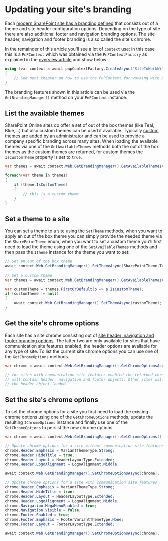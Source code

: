 # Updating your site's branding

Each [modern SharePoint site has a branding defined](https://support.microsoft.com/en-us/office/change-the-look-of-your-sharepoint-site-06bbadc3-6b04-4a60-9d14-894f6a170818) that consists out of a theme and site header configuration options. Depending on the type of site there are also additional footer and navigation branding options. The site header, navigation and footer branding is also called the site's chrome.

In the remainder of this article you'll see a lot of `context` use: in this case this is a `PnPContext` which was obtained via the `PnPContextFactory` as explained in the [overview article](readme.md) and show below:

```csharp
using (var context = await pnpContextFactory.CreateAsync("SiteToWorkWith"))
{
    // See next chapter on how to use the PnPContext for working with pages
}
```

The branding features shown in this article can be used via the `GetBrandingManager()` method on your `PnPContext` instance.

## List the available themes

SharePoint Online sites do offer a set of out of the box themes (like Teal, Blue,...) but also custom themes can be used if available. Typically [custom themes are added by an administrator](https://docs.microsoft.com/en-us/sharepoint/dev/declarative-customization/site-theming/sharepoint-site-theming-overview) and can be used to provide a company specific branding across many sites. When loading the available themes via one of the `GetAvailableThemes` methods both the out of the box themes as the custom themes are returned, for custom themes the `IsCustomTheme` property is set to `true`.

```csharp
var themes = await context.Web.GetBrandingManager().GetAvailableThemesAsync();

foreach(var theme in themes)
{
    if (theme.IsCustomTheme)
    {
        // this is a custom theme
    }
}
```

## Set a theme to a site

You can set a theme to a site using the `SetTheme` methods, when you want to apply an out of the box theme you can simply provide the needed theme via the `SharePointTheme` enum, when you want to set a custom theme you'll first need to load the theme using one of the `GetAvailableThemes` methods and then pass the `ITheme` instance for the theme you want to set:

```csharp
// Set an out of the box theme
await context.Web.GetBrandingManager().SetThemeAsync(SharePointTheme.Teal);

// Set a custom theme
var themes = await context.Web.GetBrandingManager().GetAvailableThemesAsync();

var customTheme = themes.FirstOrDefault(p => p.IsCustomTheme);
if (customTheme != null)
{
    await context.Web.GetBrandingManager().SetThemeAsync(customTheme);
}
```

## Get the site's chrome options

Each site has a site chrome consisting out of [site header, navigation and footer branding options](https://support.microsoft.com/en-us/office/change-the-look-of-your-sharepoint-site-06bbadc3-6b04-4a60-9d14-894f6a170818). The latter two are only available for sites that have communication site features enabled, the header options are available for any type of site. To list the current site chrome options you can use one of the `GetChromeOptions` methods.

```csharp
var chrome = await context.Web.GetBrandingManager().GetChromeOptionsAsync();

// for sites with communication site features enabled the returned chrome options 
// will contain header, navigation and footer objects. Other sites will only have
// the header object loaded.
```

## Set the site's chrome options

To set the chrome options for a site you first need to load the existing chrome options using one of the `GetChromeOptions` methods, update the resulting `IChromeOptions` instance and finally use one of the `SetChromeOptions` to persist the new chrome options.

```csharp
var chrome = await context.Web.GetBrandingManager().GetChromeOptions();

// Update chrome options for a site without communication site features
chrome.Header.Emphasis = VariantThemeType.Strong;
chrome.Header.HideTitle = true;
chrome.Header.Layout = HeaderLayoutType.Extended;
chrome.Header.LogoAlignment = LogoAlignment.Middle;

await context.Web.GetBrandingManager().SetChromeOptionsAsync(chrome);

// Update chrome options for a site with communication site features
chrome.Header.Emphasis = VariantThemeType.Strong;
chrome.Header.HideTitle = true;
chrome.Header.Layout = HeaderLayoutType.Extended;
chrome.Header.LogoAlignment = LogoAlignment.Middle;
chrome.Navigation.MegaMenuEnabled = true;
chrome.Navigation.Visible = false;
chrome.Footer.Enabled = true;
chrome.Footer.Emphasis = FooterVariantThemeType.None;
chrome.Footer.Layout = FooterLayoutType.Extended;

await context.Web.GetBrandingManager().SetChromeOptionsAsync(chrome);
```
